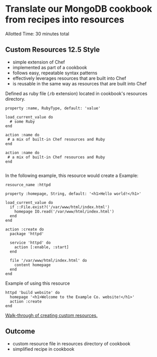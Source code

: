 # Translate our MongoDB cookbook from recipes into resources
Allotted Time: 30 minutes total

## Custom Resources 12.5 Style 

* simple extension of Chef
* implemented as part of a cookbook
* follows easy, repeatable syntax patterns
* effectively leverages resources that are built into Chef
* is reusable in the same way as resources that are built into Chef

Defined as ruby file (.rb extension) located in cookbook's resources directory.

```
property :name, RubyType, default: 'value'

load_current_value do
  # some Ruby
end

action :name do
 # a mix of built-in Chef resources and Ruby
end

action :name do
 # a mix of built-in Chef resources and Ruby
end


```

In the following example, this resource would create a 
Example:

```
resource_name :httpd

property :homepage, String, default: '<h1>Hello world!</h1>'

load_current_value do
  if ::File.exist?('/var/www/html/index.html')
    homepage IO.read('/var/www/html/index.html')
  end
end

action :create do
  package 'httpd'

  service 'httpd' do
    action [:enable, :start]
  end

  file '/var/www/html/index.html' do
    content homepage
  end
end
```

Example of using this resource

```
httpd 'build website' do
  homepage '<h1>Welcome to the Example Co. website!</h1>'
  action :create
end

```

[Walk-through of creating custom resources.](https://docs.chef.io/decks/custom_resources.html)

## Outcome 

* custom resource file in resources directory of cookbook
* simplified recipe in cookbook